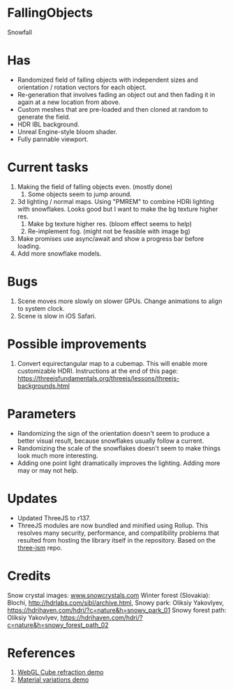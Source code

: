 # FallingObjects
 Snowfall
 
# Has
* Randomized field of falling objects with independent sizes and orientation / rotation vectors for each object.
* Re-generation that involves fading an object out and then fading it in again at a new location from above.
* Custom meshes that are pre-loaded and then cloned at random to generate the field.
* HDR IBL background.
* Unreal Engine-style bloom shader.
* Fully pannable viewport.

# Current tasks
1. Making the field of falling objects even. (mostly done)
    1. Some objects seem to jump around.
1. 3d lighting / normal maps. Using "PMREM" to combine HDRi lighting with snowflakes. Looks good but I want to make the bg texture higher res.
    1. Make bg texture higher res. (bloom effect seems to help)
    2. Re-implement fog. (might not be feasible with image bg)
1. Make promises use async/await and show a progress bar before loading.
1. Add more snowflake models.

# Bugs
1. Scene moves more slowly on slower GPUs. Change animations to align to system clock.
2. Scene is slow in iOS Safari.

# Possible improvements
1. Convert equirectangular map to a cubemap. This will enable more customizable HDRI. Instructions at the end of this page:
https://threejsfundamentals.org/threejs/lessons/threejs-backgrounds.html

# Parameters
* Randomizing the sign of the orientation doesn't seem to produce a better visual result, because snowflakes usually follow a current.
* Randomizing the scale of the snowflakes doesn't seem to make things look much more interesting.
* Adding one point light dramatically improves the lighting. Adding more may or may not help.

# Updates
* Updated ThreeJS to r137.
* ThreeJS modules are now bundled and minified using Rollup. This resolves many security, performance, and compatibility problems that resulted from hosting the library itself in the repository. Based on the <a href="https://github.com/Mugen87/three-jsm">three-jsm</a> repo.

# Credits
Snow crystal images: www.snowcrystals.com
Winter forest (Slovakia): Blochi, http://hdrlabs.com/sibl/archive.html, 
Snowy park: Oliksiy Yakovlyev, https://hdrihaven.com/hdri/?c=nature&h=snowy_park_01
Snowy forest path: Oliksiy Yakovlyev, https://hdrihaven.com/hdri/?c=nature&h=snowy_forest_path_02

# References
1. <a href="https://threejs.org/examples/?q=materials#webgl_materials_cubemap_balls_refraction">WebGL Cube refraction demo</a>
2. <a href="https://threejs.org/examples/webgl_materials_variations_standard.html">Material variations demo</a>